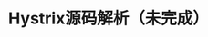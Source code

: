 ---
title: Hystrix源码解析（未完成）
description: 本文基于Spring cloud的Edgware.SR3版本，主要介绍了Hystrix断路器的主要功能，及实现机制。
categories: SpringCloud Hystrix
tags: SpringCloud Hystrix
---